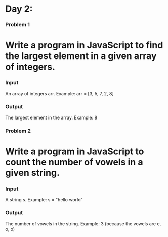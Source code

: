 # Day 2:

### Problem 1

# Write a program in JavaScript to find the largest element in a given array of integers.

### Input

An array of integers arr.
Example: arr = [3, 5, 7, 2, 8]

### Output

The largest element in the array.
Example: 8

### Problem 2

# Write a program in JavaScript to count the number of vowels in a given string.

### Input

A string s.
Example: s = "hello world"

### Output

The number of vowels in the string.
Example: 3 (because the vowels are e, o, o)

